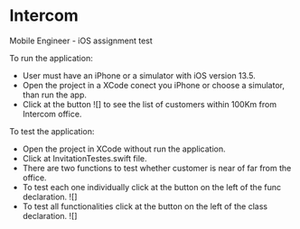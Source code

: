 # Intercom
Mobile Engineer - iOS assignment test

To run the application:

- User must have an iPhone or a simulator with iOS version 13.5.
- Open the project in a XCode conect you iPhone or choose a simulator, than run the app.
- Click at the button  ![] to see the list of customers within 100Km from Intercom office.

To test the application:

- Open the project in XCode without run the application.
- Click at InvitationTestes.swift file.
- There are two functions to test whether customer is near of far from the office.
- To test each one individually click at the button on the left of the func declaration. ![]
- To test all functionalities click at the button on the left of the class declaration. ![]
